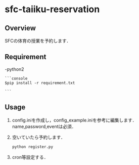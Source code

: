# sfc-taiiku-reservation

## Overview

SFCの体育の授業を予約します．

## Requirement
-python2

    ```console
    $pip install -r requirement.txt
    
    ```

## Usage

1. config.iniを作成し，config_example.iniを参考に編集します．name,password,eventは必須．

2. 空いていたら予約します．

    ```python
    python register.py

    ```

3. cron等設定する．
